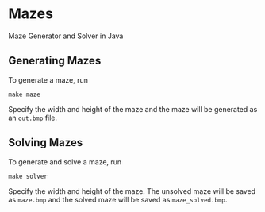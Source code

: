 # Mazes
Maze Generator and Solver in Java

## Generating Mazes

To generate a maze, run

```
make maze
```

Specify the width and height of the maze and the maze will be generated as an `out.bmp` file.

## Solving Mazes

To generate and solve a maze, run

```
make solver
```

Specify the width and height of the maze. The unsolved maze will be saved as `maze.bmp` 
and the solved maze will be saved as `maze_solved.bmp`.
